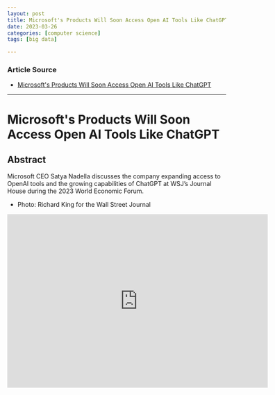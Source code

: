```yaml
---
layout: post
title: Microsoft's Products Will Soon Access Open AI Tools Like ChatGPT  
date: 2023-03-26
categories: [computer science]
tags: [big data]

---
```


### Article Source

* [Microsoft's Products Will Soon Access Open AI Tools Like ChatGPT](https://www.youtube.com/watch?v=UNbyT7wPwk4)


---

# Microsoft's Products Will Soon Access Open AI Tools Like ChatGPT

## Abstract
Microsoft CEO Satya Nadella discusses the company expanding access to OpenAI tools and the growing capabilities of ChatGPT at WSJ’s Journal House during the 2023 World Economic Forum.

* Photo: Richard King for the Wall Street Journal


<iframe width="600" height="400" src="https://www.youtube.com/embed/UNbyT7wPwk4" title="YouTube video player" frameborder="0" allow="accelerometer; autoplay; clipboard-write; encrypted-media; gyroscope; picture-in-picture; web-share" allowfullscreen></iframe>